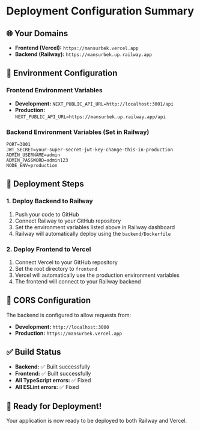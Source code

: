 # Deployment Configuration Summary

## 🌐 Your Domains

- **Frontend (Vercel):** `https://mansurbek.vercel.app`
- **Backend (Railway):** `https://mansurbek.up.railway.app`

## 🔧 Environment Configuration

### Frontend Environment Variables

- **Development:** `NEXT_PUBLIC_API_URL=http://localhost:3001/api`
- **Production:** `NEXT_PUBLIC_API_URL=https://mansurbek.up.railway.app/api`

### Backend Environment Variables (Set in Railway)

```
PORT=3001
JWT_SECRET=your-super-secret-jwt-key-change-this-in-production
ADMIN_USERNAME=admin
ADMIN_PASSWORD=admin123
NODE_ENV=production
```

## 🚀 Deployment Steps

### 1. Deploy Backend to Railway

1. Push your code to GitHub
2. Connect Railway to your GitHub repository
3. Set the environment variables listed above in Railway dashboard
4. Railway will automatically deploy using the `backend/Dockerfile`

### 2. Deploy Frontend to Vercel

1. Connect Vercel to your GitHub repository
2. Set the root directory to `frontend`
3. Vercel will automatically use the production environment variables
4. The frontend will connect to your Railway backend

## 🔗 CORS Configuration

The backend is configured to allow requests from:

- **Development:** `http://localhost:3000`
- **Production:** `https://mansurbek.vercel.app`

## ✅ Build Status

- **Backend:** ✅ Built successfully
- **Frontend:** ✅ Built successfully
- **All TypeScript errors:** ✅ Fixed
- **All ESLint errors:** ✅ Fixed

## 🎯 Ready for Deployment!

Your application is now ready to be deployed to both Railway and Vercel.
